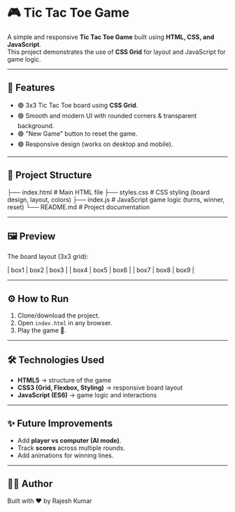# 🎮 Tic Tac Toe Game

A simple and responsive **Tic Tac Toe Game** built using **HTML, CSS, and JavaScript**.  
This project demonstrates the use of **CSS Grid** for layout and JavaScript for game logic.

---

## 🚀 Features
- 🟢 3x3 Tic Tac Toe board using **CSS Grid**.  
- 🟢 Smooth and modern UI with rounded corners & transparent background.  
- 🟢 "New Game" button to reset the game.  
- 🟢 Responsive design (works on desktop and mobile).  

---

## 📂 Project Structure

├── index.html # Main HTML file
├── styles.css # CSS styling (board design, layout, colors)
├── index.js # JavaScript game logic (turns, winner, reset)
└── README.md # Project documentation


---

## 🖼️ Preview
The board layout (3x3 grid):

| box1 | box2 | box3 |
| box4 | box5 | box6 |
| box7 | box8 | box9 |


---

## ⚙️ How to Run
1. Clone/download the project.  
2. Open `index.html` in any browser.  
3. Play the game 🎉.

---

## 🛠️ Technologies Used
- **HTML5** → structure of the game  
- **CSS3 (Grid, Flexbox, Styling)** → responsive board layout  
- **JavaScript (ES6)** → game logic and interactions  

---

## ✨ Future Improvements
- Add **player vs computer (AI mode)**.  
- Track **scores** across multiple rounds.  
- Add animations for winning lines.  

---

## 👨‍💻 Author
Built with ❤️ by Rajesh Kumar
